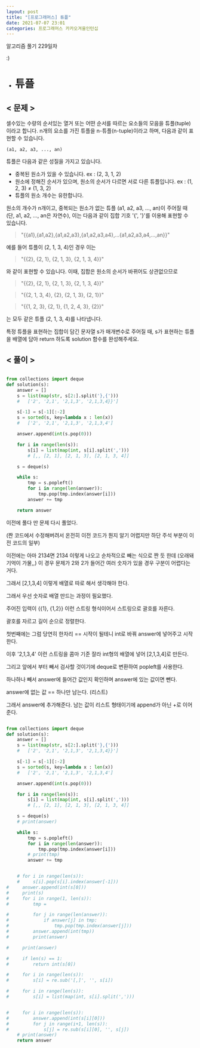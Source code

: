 ```yaml
---
layout: post
title: "[프로그래머스] 튜플"
date: 2021-07-07 23:01
categories: 프로그래머스 카카오겨울인턴십
---
```


알고리즘 풀기 229일차

:)

- # 튜플

## < 문제 >

셀수있는 수량의 순서있는 열거 또는 어떤 순서를 따르는 요소들의 모음을 튜플(tuple)이라고 합니다. n개의 요소를 가진 튜플을 n-튜플(n-tuple)이라고 하며, 다음과 같이 표현할 수 있습니다.

    (a1, a2, a3, ..., an)

튜플은 다음과 같은 성질을 가지고 있습니다.

- 중복된 원소가 있을 수 있습니다. ex : (2, 3, 1, 2)
- 원소에 정해진 순서가 있으며, 원소의 순서가 다르면 서로 다른 튜플입니다. ex : (1, 2, 3) ≠ (1, 3, 2)
- 튜플의 원소 개수는 유한합니다.

원소의 개수가 n개이고, 중복되는 원소가 없는 튜플 (a1, a2, a3, ..., an)이 주어질 때(단, a1, a2, ..., an은 자연수), 이는 다음과 같이 집합 기호 '{', '}'를 이용해 표현할 수 있습니다.

> "\{\{a1},{a1,a2},{a1,a2,a3},{a1,a2,a3,a4},...{a1,a2,a3,a4,...,an}}"

예를 들어 튜플이 (2, 1, 3, 4)인 경우 이는

> "\{\{2}, {2, 1}, {2, 1, 3}, {2, 1, 3, 4}}"

와 같이 표현할 수 있습니다. 이때, 집합은 원소의 순서가 바뀌어도 상관없으므로

> "\{\{2}, {2, 1}, {2, 1, 3}, {2, 1, 3, 4}}"

> "\{\{2, 1, 3, 4}, {2}, {2, 1, 3}, {2, 1}}"

> "\{\{1, 2, 3}, {2, 1}, {1, 2, 4, 3}, {2}}"

는 모두 같은 튜플 (2, 1, 3, 4)를 나타냅니다.

특정 튜플을 표현하는 집합이 담긴 문자열 s가 매개변수로 주어질 때, s가 표현하는 튜플을 배열에 담아 return 하도록 solution 함수를 완성해주세요.

## < 풀이 >

```python

from collections import deque
def solution(s):
    answer = []
    s = list(map(str, s[2:].split('},{')))
    #	['2', '2,1', '2,1,3', '2,1,3,4}}']

    s[-1] = s[-1][:-2]
    s = sorted(s, key=lambda x : len(x))
    # 	['2', '2,1', '2,1,3', '2,1,3,4']

    answer.append(int(s.pop(0)))

    for i in range(len(s)):
        s[i] = list(map(int, s[i].split(',')))
        # [,, [2, 1], [2, 1, 3], [2, 1, 3, 4]]

    s = deque(s)

    while s:
        tmp = s.popleft()
        for i in range(len(answer)):
            tmp.pop(tmp.index(answer[i]))
        answer += tmp

    return answer

```

이전에 풀다 만 문제 다시 풀었다.

(짠 코드에서 수정해버려서 온전히 이전 코드가 뭔지 알기 어렵지만 하단 주석 부분이 이전 코드의 일부)

이전에는 아마 2134면 2134 이렇게 나오고 순차적으로 빼는 식으로 짠 듯 한데 (오래돼 기억이 가물,,) 이 경우 문제가 2와 2가 들어간 여러 숫자가 있을 경우 구분이 어렵다는거다.

그래서 [2,1,3,4] 이렇게 배열로 따로 해서 생각해야 한다.

그래서 우선 숫자로 배열 만드는 과정이 필요했다.

주어진 입력이 \{\{1}, {1,2}} 이런 스트링 형식이어서 스트링으로 괄호를 자른다.

괄호를 자르고 길이 순으로 정렬한다.

첫번째에는 그럼 당연히 한자리 == 시작이 될테니 int로 바꿔 answer에 넣어주고 시작한다.

이후 '2,1,3,4' 이런 스트링을 콤마 기준 잘라 int형의 배열에 넣어 [2,1,3,4]로 만든다.

그리고 앞에서 부터 빼서 검사할 것이기에 deque로 변환하여 popleft를 사용한다.

하나하나 빼서 answer에 들어간 값인지 확인하며 answer에 있는 값이면 뺀다.

answer에 없는 값 == 하나만 남는다. (리스트)

그래서 answer에 추가해준다. 남는 값이 리스트 형태이기에 append가 아닌 +로 이어준다.

```python

from collections import deque
def solution(s):
    answer = []
    s = list(map(str, s[2:].split('},{')))
    #	['2', '2,1', '2,1,3', '2,1,3,4}}']

    s[-1] = s[-1][:-2]
    s = sorted(s, key=lambda x : len(x))
    # 	['2', '2,1', '2,1,3', '2,1,3,4']

    answer.append(int(s.pop(0)))

    for i in range(len(s)):
        s[i] = list(map(int, s[i].split(',')))
        # [,, [2, 1], [2, 1, 3], [2, 1, 3, 4]]

    s = deque(s)
    # print(answer)

    while s:
        tmp = s.popleft()
        for i in range(len(answer)):
            tmp.pop(tmp.index(answer[i]))
        # print(tmp)
        answer += tmp


    # for i in range(len(s)):
    #     s[i].pop(s[i].index(answer[-1]))
#     answer.append(int(s[0]))
#     print(s)
#     for i in range(1, len(s)):
#         tmp =

#         for j in range(len(answer)):
#             if answer[j] in tmp:
#                 tmp.pop(tmp.index(answer[j]))
#         answer.append(int(tmp))
#         print(answer)

#     print(answer)

#     if len(s) == 1:
#         return int(s[0])

#     for i in range(len(s)):
#         s[i] = re.sub('[,]', '', s[i])

#     for i in range(len(s)):
#         s[i] = list(map(int, s[i].split(',')))


#     for i in range(len(s)):
#         answer.append(int(s[i][0]))
#         for j in range(i+1, len(s)):
#             s[j] = re.sub(s[i][0], '', s[j])
    # print(answer)
    return answer

```
